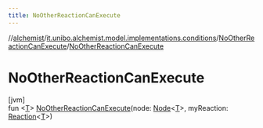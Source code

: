 ```yaml
---
title: NoOtherReactionCanExecute
---
```

//[alchemist](../../../index.html)/[it.unibo.alchemist.model.implementations.conditions](../index.html)/[NoOtherReactionCanExecute](index.html)/[NoOtherReactionCanExecute](-no-other-reaction-can-execute.html)



# NoOtherReactionCanExecute



[jvm]\
fun <[T](index.html)> [NoOtherReactionCanExecute](-no-other-reaction-can-execute.html)(node: [Node](../../it.unibo.alchemist.model.interfaces/-node/index.html)<[T](index.html)>, myReaction: [Reaction](../../it.unibo.alchemist.model.interfaces/-reaction/index.html)<[T](index.html)>)




